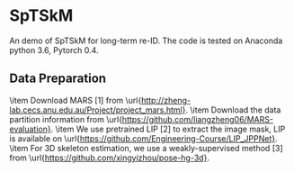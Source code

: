 # SpTSkM
An demo of SpTSkM for long-term re-ID. The code is tested on Anaconda python 3.6, Pytorch 0.4.
## Data Preparation
\item Download MARS [1] from \url{http://zheng-lab.cecs.anu.edu.au/Project/project_mars.html}.
\item Download the data partition information from \url{https://github.com/liangzheng06/MARS-evaluation}.
\item We use pretrained LIP [2] to extract the image mask, LIP is available on \url{https://github.com/Engineering-Course/LIP_JPPNet}.
\item For 3D skeleton estimation, we use a weakly-supervised method [3] from \url{https://github.com/xingyizhou/pose-hg-3d}.

